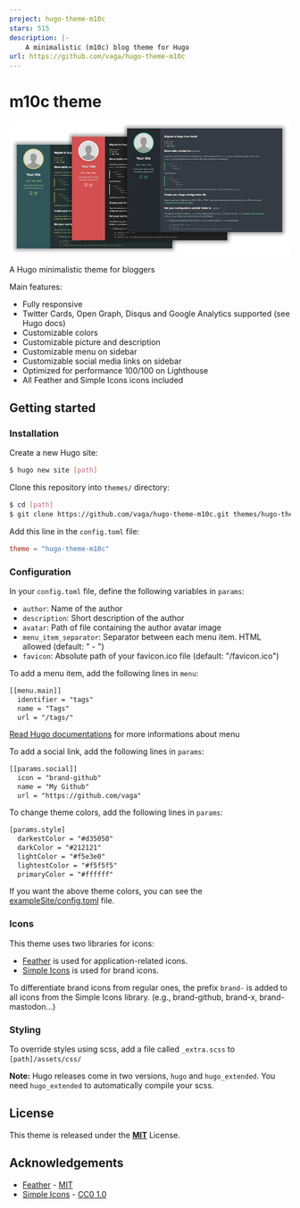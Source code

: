 ```yaml
---
project: hugo-theme-m10c
stars: 515
description: |-
    A minimalistic (m10c) blog theme for Hugo
url: https://github.com/vaga/hugo-theme-m10c
---
```


# m10c theme

![Intro](https://github.com/vaga/hugo-theme-m10c/blob/master/images/cover.png)

A Hugo minimalistic theme for bloggers

Main features:

- Fully responsive
- Twitter Cards, Open Graph, Disqus and Google Analytics supported (see Hugo docs)
- Customizable colors
- Customizable picture and description
- Customizable menu on sidebar
- Customizable social media links on sidebar
- Optimized for performance 100/100 on Lighthouse
- All Feather and Simple Icons icons included

## Getting started

### Installation

Create a new Hugo site:
```bash
$ hugo new site [path]
```

Clone this repository into `themes/` directory:
```bash
$ cd [path]
$ git clone https://github.com/vaga/hugo-theme-m10c.git themes/hugo-theme-m10c
```

Add this line  in the `config.toml` file:
```toml
theme = "hugo-theme-m10c"
```

### Configuration

In your `config.toml` file, define the following variables in `params`:

- `author`: Name of the author
- `description`: Short description of the author
- `avatar`: Path of file containing the author avatar image
- `menu_item_separator`: Separator between each menu item. HTML allowed (default: " - ")
- `favicon`: Absolute path of your favicon.ico file (default: "/favicon.ico")

To add a menu item, add the following lines in `menu`:

```
[[menu.main]]
  identifier = "tags"
  name = "Tags"
  url = "/tags/"
```

[Read Hugo documentations](https://gohugo.io/content-management/menus/#readout) for more informations about menu

To add a social link, add the following lines in `params`:

```
[[params.social]]
  icon = "brand-github"
  name = "My Github"
  url = "https://github.com/vaga"
```

To change theme colors, add the following lines in `params`:

```
[params.style]
  darkestColor = "#d35050"
  darkColor = "#212121"
  lightColor = "#f5e3e0"
  lightestColor = "#f5f5f5"
  primaryColor = "#ffffff"
```

If you want the above theme colors, you can see the [exampleSite/config.toml](/exampleSite/config.toml) file.

### Icons

This theme uses two libraries for icons:

- [Feather](https://feathericons.com/) is used for application-related icons.
- [Simple Icons](https://simpleicons.org) is used for brand icons.

To differentiate brand icons from regular ones, the prefix `brand-` is added
to all icons from the Simple Icons library. (e.g., brand-github, brand-x, brand-mastodon...)

### Styling

To override styles using scss, add a file called `_extra.scss` to `[path]/assets/css/`

**Note:** Hugo releases come in two versions, `hugo` and `hugo_extended`. You need `hugo_extended` to automatically compile your scss.

## License

This theme is released under the [**MIT**](/LICENSE.md) License.

## Acknowledgements

- [Feather](https://feathericons.com/) - [MIT](https://github.com/feathericons/feather/blob/master/LICENSE)
- [Simple Icons](https://simpleicons.org) - [CC0 1.0](https://github.com/simple-icons/simple-icons/blob/develop/LICENSE.md)

